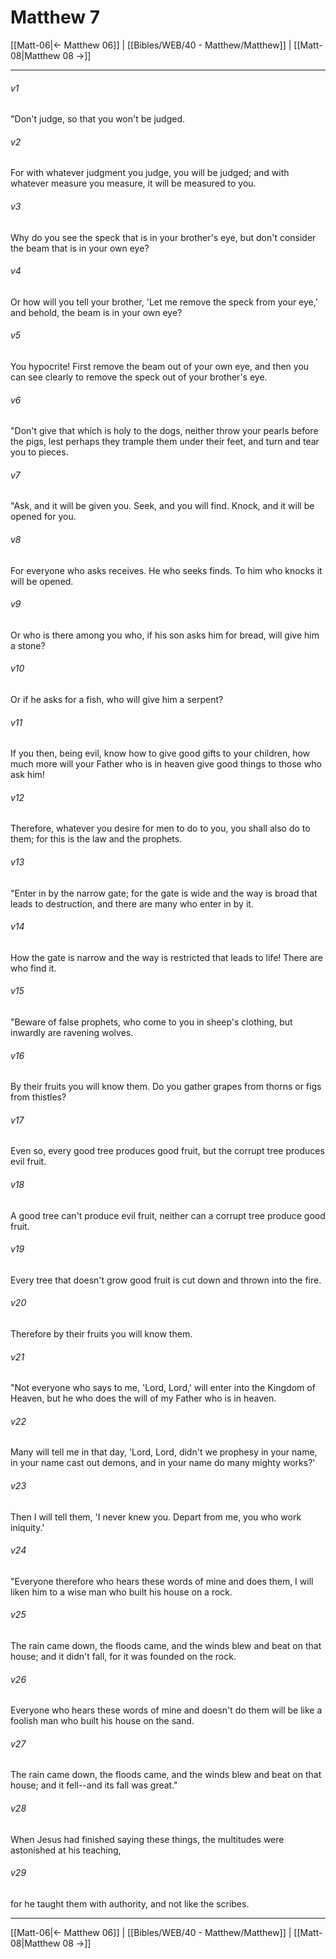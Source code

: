 # Matthew 7

[[Matt-06|← Matthew 06]] | [[Bibles/WEB/40 - Matthew/Matthew]] | [[Matt-08|Matthew 08 →]]
***



###### v1 
"Don't judge, so that you won't be judged. 

###### v2 
For with whatever judgment you judge, you will be judged; and with whatever measure you measure, it will be measured to you. 

###### v3 
Why do you see the speck that is in your brother's eye, but don't consider the beam that is in your own eye? 

###### v4 
Or how will you tell your brother, 'Let me remove the speck from your eye,' and behold, the beam is in your own eye? 

###### v5 
You hypocrite! First remove the beam out of your own eye, and then you can see clearly to remove the speck out of your brother's eye. 

###### v6 
"Don't give that which is holy to the dogs, neither throw your pearls before the pigs, lest perhaps they trample them under their feet, and turn and tear you to pieces. 

###### v7 
"Ask, and it will be given you. Seek, and you will find. Knock, and it will be opened for you. 

###### v8 
For everyone who asks receives. He who seeks finds. To him who knocks it will be opened. 

###### v9 
Or who is there among you who, if his son asks him for bread, will give him a stone? 

###### v10 
Or if he asks for a fish, who will give him a serpent? 

###### v11 
If you then, being evil, know how to give good gifts to your children, how much more will your Father who is in heaven give good things to those who ask him! 

###### v12 
Therefore, whatever you desire for men to do to you, you shall also do to them; for this is the law and the prophets. 

###### v13 
"Enter in by the narrow gate; for the gate is wide and the way is broad that leads to destruction, and there are many who enter in by it. 

###### v14 
How the gate is narrow and the way is restricted that leads to life! There are who find it. 

###### v15 
"Beware of false prophets, who come to you in sheep's clothing, but inwardly are ravening wolves. 

###### v16 
By their fruits you will know them. Do you gather grapes from thorns or figs from thistles? 

###### v17 
Even so, every good tree produces good fruit, but the corrupt tree produces evil fruit. 

###### v18 
A good tree can't produce evil fruit, neither can a corrupt tree produce good fruit. 

###### v19 
Every tree that doesn't grow good fruit is cut down and thrown into the fire. 

###### v20 
Therefore by their fruits you will know them. 

###### v21 
"Not everyone who says to me, 'Lord, Lord,' will enter into the Kingdom of Heaven, but he who does the will of my Father who is in heaven. 

###### v22 
Many will tell me in that day, 'Lord, Lord, didn't we prophesy in your name, in your name cast out demons, and in your name do many mighty works?' 

###### v23 
Then I will tell them, 'I never knew you. Depart from me, you who work iniquity.' 

###### v24 
"Everyone therefore who hears these words of mine and does them, I will liken him to a wise man who built his house on a rock. 

###### v25 
The rain came down, the floods came, and the winds blew and beat on that house; and it didn't fall, for it was founded on the rock. 

###### v26 
Everyone who hears these words of mine and doesn't do them will be like a foolish man who built his house on the sand. 

###### v27 
The rain came down, the floods came, and the winds blew and beat on that house; and it fell--and its fall was great." 

###### v28 
When Jesus had finished saying these things, the multitudes were astonished at his teaching, 

###### v29 
for he taught them with authority, and not like the scribes.

***
[[Matt-06|← Matthew 06]] | [[Bibles/WEB/40 - Matthew/Matthew]] | [[Matt-08|Matthew 08 →]]
